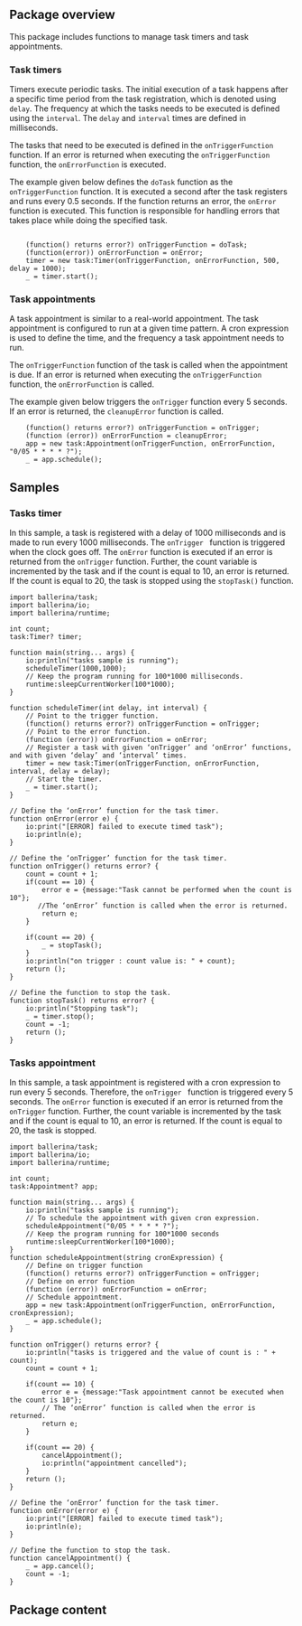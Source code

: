 ## Package overview

This package includes functions to manage task timers and task appointments.

### Task timers

Timers execute periodic tasks. The initial execution of a task happens after a specific time period from the task registration, which is denoted using `delay`.  The frequency at which the tasks needs to be executed is defined using the `interval`. The `delay` and `interval` times are defined in milliseconds.

The tasks that need to be executed is defined in the `onTriggerFunction` function.  If an error is returned when executing the `onTriggerFunction` function, the `onErrorFunction` is executed.

The example given below defines the `doTask` function as the  `onTriggerFunction` function. It is executed a second after the task registers and runs every 0.5 seconds. If the function returns an error, the  `onError` function is executed. This function is responsible for handling errors that takes place while doing the specified task.

```ballerina

    (function() returns error?) onTriggerFunction = doTask;
    (function(error)) onErrorFunction = onError;
    timer = new task:Timer(onTriggerFunction, onErrorFunction, 500, delay = 1000);
    _ = timer.start();

```

### Task appointments

A task appointment is similar to a real-world appointment. The task appointment is configured to run at a given time pattern. A cron expression is used to define the time, and the frequency a task appointment needs to run. 

The `onTriggerFunction` function of the task is called when the appointment is due.  If an error is returned when executing the `onTriggerFunction` function, the `onErrorFunction` is called.

The example given below triggers the `onTrigger` function every 5 seconds. If an error is returned, the `cleanupError` function is called.

```ballerina
    (function() returns error?) onTriggerFunction = onTrigger;
    (function (error)) onErrorFunction = cleanupError;
    app = new task:Appointment(onTriggerFunction, onErrorFunction, "0/05 * * * * ?");
    _ = app.schedule();
```

## Samples

### Tasks timer

In this sample, a task is registered with a delay of 1000 milliseconds and is made to run every 1000 milliseconds. The `onTrigger ` function is triggered when the clock goes off. The `onError` function is executed if an error is returned from the `onTrigger` function. Further, the count variable is incremented by the task and if the count is equal to 10, an error is returned. If the count is equal to 20, the task is stopped using the `stopTask()` function.

```ballerina
import ballerina/task;
import ballerina/io;
import ballerina/runtime;

int count;
task:Timer? timer;

function main(string... args) {
    io:println("tasks sample is running");
    scheduleTimer(1000,1000);
    // Keep the program running for 100*1000 milliseconds.
    runtime:sleepCurrentWorker(100*1000);
}

function scheduleTimer(int delay, int interval) {
    // Point to the trigger function.
    (function() returns error?) onTriggerFunction = onTrigger;
    // Point to the error function.
    (function (error)) onErrorFunction = onError;
    // Register a task with given ‘onTrigger’ and ‘onError’ functions, and with given ‘delay’ and ‘interval’ times. 
    timer = new task:Timer(onTriggerFunction, onErrorFunction, interval, delay = delay);
    // Start the timer.
    _ = timer.start();
}

// Define the ‘onError’ function for the task timer.
function onError(error e) {
    io:print("[ERROR] failed to execute timed task");
    io:println(e);
}

// Define the ‘onTrigger’ function for the task timer.
function onTrigger() returns error? {
    count = count + 1;
    if(count == 10) {
        error e = {message:"Task cannot be performed when the count is 10"};
	   //The ‘onError’ function is called when the error is returned.
        return e;
    }

    if(count == 20) {
        _ = stopTask();
    }
    io:println("on trigger : count value is: " + count);
    return ();
}

// Define the function to stop the task.
function stopTask() returns error? {
    io:println("Stopping task");
    _ = timer.stop();
    count = -1;
    return ();
}

```

### Tasks appointment

In this sample, a task appointment is registered with a cron expression to run every 5 seconds. Therefore, the `onTrigger ` function is triggered every 5 seconds. The `onError` function is executed if an error is returned from the `onTrigger` function. Further, the count variable is incremented by the task and if the count is equal to 10, an error is returned. If the count is equal to 20, the task is stopped.


```ballerina
import ballerina/task;
import ballerina/io;
import ballerina/runtime;

int count;
task:Appointment? app;

function main(string... args) {
    io:println("tasks sample is running");
    // To schedule the appointment with given cron expression.
    scheduleAppointment("0/05 * * * * ?");
    // Keep the program running for 100*1000 seconds
    runtime:sleepCurrentWorker(100*1000);
}
function scheduleAppointment(string cronExpression) {
    // Define on trigger function
    (function() returns error?) onTriggerFunction = onTrigger;
    // Define on error function
    (function (error)) onErrorFunction = onError;
    // Schedule appointment.
    app = new task:Appointment(onTriggerFunction, onErrorFunction, cronExpression);
    _ = app.schedule();
}

function onTrigger() returns error? {
    io:println("tasks is triggered and the value of count is : " + count);
    count = count + 1;

    if(count == 10) {
        error e = {message:"Task appointment cannot be executed when the count is 10"};
        // The ‘onError’ function is called when the error is returned.
        return e;
    }

    if(count == 20) {
        cancelAppointment();
        io:println("appointment cancelled");
    }
    return ();
}

// Define the ‘onError’ function for the task timer.
function onError(error e) {
    io:print("[ERROR] failed to execute timed task");
    io:println(e);
}

// Define the function to stop the task.
function cancelAppointment() {
    _ = app.cancel();
    count = -1;
}

```
## Package content
